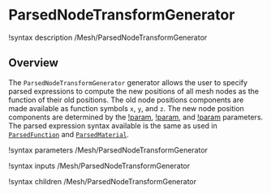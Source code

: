 # ParsedNodeTransformGenerator

!syntax description /Mesh/ParsedNodeTransformGenerator

## Overview

The `ParsedNodeTransformGenerator` generator allows the user to specify parsed expressions to compute the new positions of all mesh nodes as the function of their old positions.
The old node positions components are made available as function symbols `x`, `y`, and `z`. The new node position components are determined by the [!param](/Mesh/ParsedNodeTransformGenerator/x_function),
[!param](/Mesh/ParsedNodeTransformGenerator/y_function), and [!param](/Mesh/ParsedNodeTransformGenerator/z_function) parameters. The parsed expression syntax available is the same as used
in [`ParsedFunction`](MooseParsedFunction.md) and [`ParsedMaterial`](ParsedMaterial.md).


!syntax parameters /Mesh/ParsedNodeTransformGenerator

!syntax inputs /Mesh/ParsedNodeTransformGenerator

!syntax children /Mesh/ParsedNodeTransformGenerator
